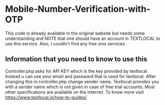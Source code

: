 # Mobile-Number-Verification-with-OTP
This code is already available in the original website but needs some understanding and NOTE that one should have an account in TEXTLOCAL to use this service. Also, I couldn't find any free sms services .

## Information that you need to know to use this
Controller.php asks for API KEY which is the key provided by textlocal.
Instead u can use your email and password that is used for textlocal.
After changing this in controller.php change sender name.
Textlocal provides you with a sender name which is not given in case of free trial accounts.
Most other specifications are available on the internet. To know more visit https://www.textlocal.in/how-to-guides/
